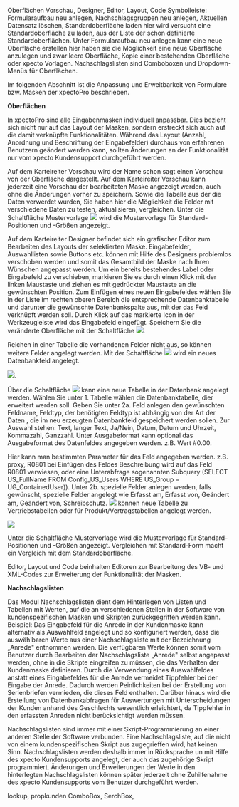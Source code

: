 
Oberflächen
Vorschau, Designer, Editor, Layout, Code
Symbolleiste: Formularaufbau neu anlegen, Nachschlagsgruppen neu anlegen, Aktuellen Datensatz löschen, Standardoberfläche laden hier wird versucht eine Standardoberfläche zu laden, aus der Liste der schon definierte Standardoberflächen.
Unter Formularaufbau neu anlegen kann eine neue Oberfläche erstellen hier haben sie die Möglichkeit eine neue Oberfläche anzulegen und zwar leere Oberfläche, Kopie einer bestehenden Oberfläche oder xpecto Vorlagen.
Nachschlagslisten sind Comboboxen und  Dropdown-Menüs für Oberflächen.

Im folgenden Abschnitt ist die Anpassung und Erweitbarkeit von Formulare bzw. Masken der xpectoPro beschrieben.

**Oberflächen**

In xpectoPro sind alle Eingabenmasken individuell anpassbar. Dies bezieht sich nicht nur auf das Layout der Masken, sondern erstreckt sich auch auf die damit verknüpfte Funktionalitäten. Während das Layout (Anzahl, Anordnung und Beschriftung der Eingabefelder) durchaus von erfahrenen Benutzern geändert werden kann, sollten Änderungen an der Funktionalität nur vom xpecto Kundensupport durchgeführt werden. 

Auf dem Karteireiter Vorschau wird der Name schon sagt einen Vorschau von der Oberfläche dargestellt. 
Auf dem Karteireiter Vorschau kann jederzeit eine Vorschau der bearbeiteten Maske angezeigt werden, auch ohne die Änderungen vorher zu speichern.
Sowie die Tabelle aus der die Daten verwerdet wurden, Sie haben hier die Möglichkeit die Felder mit verschiedene Daten zu testen, aktualisieren, vergleichen. 
Unter die Schaltfläche Mustervorlage ![](http://xpecto.github.io/docs/img/img_1424264077326.png) wird die Mustervorlage für Standard-Positionen und -Größen angezeigt.

Auf dem Karteireiter Designer befindet sich ein grafischer Editor zum Bearbeiten des Layouts der selektierten Maske. Eingabefelder, Auswahllisten sowie Buttons etc. können mit Hilfe des Designers problemlos verschoben werden und somit das Gesamtbild der Maske nach Ihren Wünschen angepasst werden. 
Um ein bereits bestehendes Label oder Eingabefeld zu verschieben, markieren Sie es durch einen Klick mit der linken Maustaste und ziehen es mit gedrückter Maustaste an die gewünschten Position.
Zum Einfügen eines neuen Eingabefeldes wählen Sie in der Liste im rechten oberen Bereich die entsprechende Datenbanktabelle und darunter die gewünschte Datenbankspalte aus, mit der das Feld verknüpft werden soll. Durch Klick auf das markierte Icon in der Werkzeugleiste wird das Eingabefeld eingefügt. 
Speichern Sie die veränderte Oberfläche mit der Schaltfläche ![](http://xpecto.github.io/docs/img/img_1424252432208.png). 

Reichen in einer Tabelle die vorhandenen Felder nicht aus, so können weitere Felder angelegt werden. Mit der Schaltfläche ![](http://xpecto.github.io/docs/img/img_1424252468984.png) wird ein neues Datenbankfeld angelegt.

![](http://xpecto.github.io/docs/img/img_1424252729534.png).

Über die Schaltfläche ![](http://xpecto.github.io/docs/img/img_1424252792081.png) kann eine neue Tabelle in der Datenbank angelegt werden. 
Wählen Sie unter 1. Tabelle wählen die Datenbanktabelle, dier erweitert werden soll. Geben Sie unter 2a. Feld anlegen den gewünschten Feldname, Feldtyp, der benötigten Feldtyp ist abhängig von der Art der Daten , die im neu erzeugten Datenbankfeld gespeichert werden sollen. Zur Auswahl stehen: Text, langer Text, Ja/Nein, Datum, Datum und Uhrzeit, Kommazahl, Ganzzahl.
Unter Ausgabeformat kann optional das Ausgabeformat des Datenfeldes angegeben werden. z.B. Wert #0.00.

Hier kann man bestimmten Parameter für das Feld angegeben werden. z.B. proxy, R0801 bei Einfügen des Feldes Beschreibung wird auf das Feld R0801 verwiesen, oder eine Unterabfrage sogenannten Subquery (SELECT US_FullName FROM Config_US_Users WHERE US_Group = UG_ContainedUser)).
Unter 2b. spezielle Felder anlegen werden, falls gewünscht, spezielle Felder angelegt  wie Erfasst am, Erfasst von, Geändert am, Geändert von, Schreibschutz.
![](http://xpecto.github.io/docs/img/img_1424253034215.png) 
können neue Tabelle zu Vertriebstabellen oder für Produkt/Vertragstabellen angelegt werden.

![](http://xpecto.github.io/docs/img/img_1424262589171.png)

Unter die Schaltfläche Mustervorlage wird die Mustervorlage für Standard-Positionen und -Größen angezeigt.
Vergleichen mit Standard-Form macht ein Vergleich mit dem Standardoberfläche. 

Editor, Layout und Code beinhalten Editoren zur Bearbeitung des VB- und XML-Codes zur Erweiterung der Funktionalität der Masken.

**Nachschlagslisten**

Das Modul Nachschlagslisten dient dem Hinterlegen von Listen und Tabellen mit Werten, auf die an verschiedenen Stellen in der Software von kundenspezifischen Masken und Skripten zurückgegriffen werden kann. 
Beispiel: Das Eingabefeld für die Anrede in der Kundenmaske kann alternativ als Auswahlfeld angelegt und so konfiguriert werden, dass die auswählbaren Werte aus einer Nachschlagsliste mit der Bezeichnung „Anrede" entnommen werden. Die verfügbaren Werte können somit vom Benutzer durch Bearbeiten der Nachschlagsliste 
„Anrede" selbst angepasst werden, ohne in die Skripte eingreifen zu müssen, die das Verhalten der Kundenmaske definieren.
Durch die Verwendung eines Auswahlfeldes anstatt eines Eingabefeldes für die Anrede vermeidet Tippfehler bei der Eingabe der Anrede. Dadurch werden Peinlichkeiten bei der Erstellung von Serienbriefen vermieden, die dieses Feld enthalten. Darüber hinaus wird die Erstellung von Datenbankabfragen für Auswertungen mit Unterscheidungen der Kunden anhand des Geschlechts wesentlich erleichtert, da Tippfehler in den erfassten Anreden nicht berücksichtigt werden müssen.

Nachschlagslisten sind immer mit einer Skript-Programmierung an einer anderen Stelle der Software verbunden. Eine Nachschlagsliste, auf die nicht von einem kundenspezifischen Skript aus zugegrieffen wird, hat keinen Sinn. Nachschlagslisten werden deshalb immer in Rücksprache un mit Hilfe des xpecto Kundensupports angelegt, der auch das zugehörige Skript programmiert. Änderungen und Erweiterungen der Werte in den hinterlegten Nachschlagslisten können später jederzeit ohne Zuhilfenahme des xpecto Kundensupports vom Benutzer durchgeführt werden. 

lookup, propkunden
ComboBox, SerchBox,